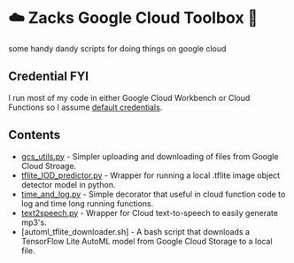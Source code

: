 # ☁️ Zacks Google Cloud Toolbox 🧰
some handy dandy scripts for doing things on google cloud 

## Credential FYI
I run most of my code in either Google Cloud Workbench or Cloud Functions so I assume [default credentials](https://cloud.google.com/docs/authentication/application-default-credentials).

## Contents
- [gcs_utils.py](gcs_utils.py) - Simpler uploading and downloading of files from Google Cloud Stroage.
- [tflite_IOD_predictor.py](tflite_IOD_predictor.py) - Wrapper for running a local .tflite image object detector model in python.
- [time_and_log.py](time_and_log.py) - Simple decorator that useful in cloud function code to log and time long running functions.
- [text2speech.py](text2speech.py) - Wrapper for Cloud text-to-speech to easily generate mp3's.
- [automl_tflite_downloader.sh] - A bash script that downloads a TensorFlow Lite AutoML model from Google Cloud Storage to a local file.
